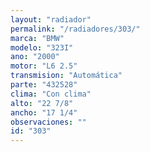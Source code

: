 ```yaml
---
layout: "radiador"
permalink: "/radiadores/303/"
marca: "BMW"
modelo: "323I"
ano: "2000"
motor: "L6 2.5"
transmision: "Automática"
parte: "432528"
clima: "Con clima"
alto: "22 7/8"
ancho: "17 1/4"
observaciones: ""
id: "303"
---
```


